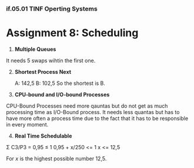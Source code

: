 ### if.05.01 TINF Operting Systems

# Assignment 8: Scheduling


1. **Multiple Queues**

  It needs 5 swaps wihtin the first one.

2. **Shortest Process Next**

    A: 142,5
    B: 102,5
    So the shortest is B.

3. **CPU-bound and I/O-bound Processes**

  CPU-Bound Processes need more qauntas but do not get as much processing time as I/O-Bound process. It needs less quantas but has to have more often a process time due to the fact that it has to be responsible in every moment.

4. **Real Time Schedulable**

  Σ C3/P3 = 0,95 ≤ 1
  0,95 + x/250 <= 1
  x <= 12,5

  For $x$ is the highest possible number 12,5. 
